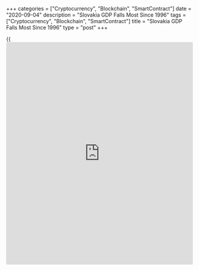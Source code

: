 +++
categories = ["Cryptocurrency", "Blockchain", "SmartContract"]
date = "2020-09-04"
description = "Slovakia GDP Falls Most Since 1996"
tags = ["Cryptocurrency", "Blockchain", "SmartContract"]
title = "Slovakia GDP Falls Most Since 1996"
type = "post"
+++

{{<iframe id="large-banner" src="https://www.bounty.group/#slide=5.0" width="100%" height="600" scrolling="no" style="border: 0px solid rgb(216, 221, 230); border-radius: 3px;">}}

Slovakia's [economy][1] shrank at the fastest pace in over two decades
and entered a recession in the second quarter of this year, due to the
impact of the coronavirus, or Covid-19, pandemic, latest figures from
the Statistical Office of the Slovak Republic showed on Friday.

Gross domestic product decreased a seasonally adjusted 12.1 percent
year-on-year, which was the biggest decline since 1996, the statistical
office said. The flash estimate released earlier was confirmed.

This was also the worst performance since the second quarter of 2009,
during the global financial crisis, when GDP fell 6 percent.

In the first quarter, the economy contracted 3.8 percent.

Two consecutive quarters of GDP decline qualifies as a technical
recession.  
On a non-adjusted basis, GDP fell 12.1 percent annually after a 3.7
percent decline in the first three months of the year.

Most sectors of the economy recorded declines with industry, arts,
[entertainment][2] and recreation, and other activities logging falls of
more than 20 percent.

Double-digit declines were recorded in construction, trade,
transportation and storage, accommodation and food service, and
information and communication activities.  
  
Value added grew in financial and insurance activities and in the real
estate sector.

External demand dropped 26.8 percent and imports fell 27 percent.
Domestic demand shrunk by 12.1 percent led by a 32.3 percent slump in
investments. Consumption decreased 5.7 percent.  
  
Compared to the previous quarter, GDP decreased a seasonally adjusted
8.3 percent in the second quarter after a 5.2 percent slump in the
previous three months.

Employment fell 2.5 percent year-on-year, which was the biggest fall
since 2010. Unemployment grew by 14.7 percent year-on-year, which was
the largest gain since 2010.

The jobless rate rose to 6.6 percent, the highest level since the second
quarter of 2018.

For comments and feedback [contact](https://www.playgroundfx.com/contact/): editorial@rtt[news](https://www.letsplayfx.com/blog/forex-news-website/).com

[Economic News][1]

 **What parts of the world are seeing the best (and worst) economic
performances lately? Click[here][3] to check out our [Econ Scorecard][3]
and find out! See up-to-the-moment [ranking](https://www.playgroundfx.com/blog/crypto-exchange-ranking/)s for the best and worst
performers in [GDP][4], [unemployment rate][5], [inflation][6] and much
more.**

   1. www.rtt[news](https://www.letsplayfx.com/blog/forex-news-website/).com/Content/EconomicNews.aspx
   2. www.rtt[news](https://www.letsplayfx.com/blog/forex-news-website/).com/Content/Entertainment.aspx
   3. www.rtt[news](https://www.letsplayfx.com/blog/forex-news-website/).com/economic-scorecard/world-rank/industrial-production/highest-performance.aspx
   4. www.rtt[news](https://www.letsplayfx.com/blog/forex-news-website/).com/economic-scorecard/world-rank/GDP/highest-performance.aspx
   5. www.rtt[news](https://www.letsplayfx.com/blog/forex-news-website/).com/economic-scorecard/world-rank/unemployment-rate/lowest-performance.aspx
   6. www.rtt[news](https://www.letsplayfx.com/blog/forex-news-website/).com/economic-scorecard/world-rank/CPI/highest-performance.aspx